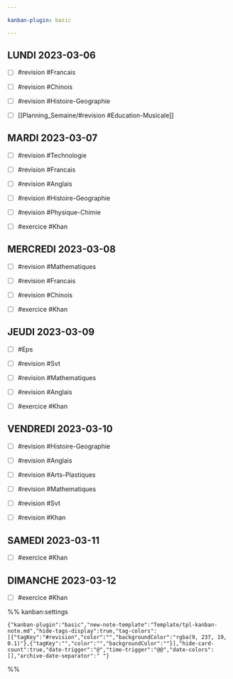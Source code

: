 ```yaml
---

kanban-plugin: basic

---
```


## LUNDI 2023-03-06

- [ ] #revision  #Francais
- [ ] #revision #Chinois
- [ ] #revision  #Histoire-Geographie
- [ ] [[Planning_Semaine/#revision  #Education-Musicale]]


## MARDI  2023-03-07

- [ ] #revision #Technologie
- [ ] #revision #Francais
- [ ] #revision  #Anglais
- [ ] #revision #Histoire-Geographie
- [ ] #revision  #Physique-Chimie
- [ ] #exercice #Khan


## MERCREDI  2023-03-08

- [ ] #revision #Mathematiques
- [ ] #revision #Francais
- [ ] #revision  #Chinois
- [ ] #exercice #Khan


## JEUDI  2023-03-09

- [ ] #Eps
- [ ] #revision #Svt
- [ ] #revision #Mathematiques
- [ ] #revision #Anglais
- [ ] #exercice #Khan


## VENDREDI  2023-03-10

- [ ] #revision #Histoire-Geographie
- [ ] #revision #Anglais
- [ ] #revision #Arts-Plastiques
- [ ] #revision #Mathematiques
- [ ] #revision #Svt
- [ ] #revision #Khan


## SAMEDI  2023-03-11

- [ ] #exercice #Khan


## DIMANCHE  2023-03-12

- [ ] #exercice #Khan




%% kanban:settings
```
{"kanban-plugin":"basic","new-note-template":"Template/tpl-kanban-note.md","hide-tags-display":true,"tag-colors":[{"tagKey":"#revision","color":"","backgroundColor":"rgba(9, 237, 19, 0.1)"},{"tagKey":"","color":"","backgroundColor":""}],"hide-card-count":true,"date-trigger":"@","time-trigger":"@@","date-colors":[],"archive-date-separator":" "}
```
%%